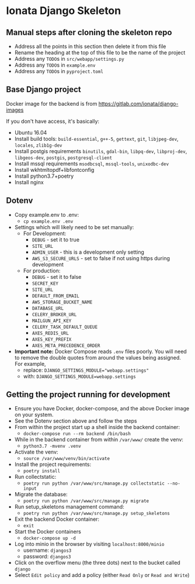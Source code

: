 # Ionata Django Skeleton


## Manual steps after cloning the skeleton repo
* Address all the points in this section then delete it from this file
* Rename the heading at the top of this file to be the name of the project
* Address any `TODO`s in `src/webapp/settings.py`
* Address any `TODO`s in `example.env`
* Address any `TODO`s in `pyproject.toml`


## Base Django project

Docker image for the backend is from https://gitlab.com/ionata/django-images

If you don't have access, it's basically:

* Ubuntu 16.04
* Install build tools:
  `build-essential`, `g++-5`, `gettext`, `git`, `libjpeg-dev`, `locales`, `zlib1g-dev`
* Install postgis requirements
  `binutils`, `gdal-bin`, `libpq-dev`, `libproj-dev`, `libgeos-dev`, `postgis`, `postgresql-client`
* Install mssql requirements
  `msodbcsql`, `mssql-tools`, `unixodbc-dev`
* Install wkhtmltopdf+libfontconfig
* Install python3.7+poetry
* Install nginx


## Dotenv
* Copy example.env to .env:
  - `cp example.env .env`
* Settings which will likely need to be set manually:
  - For Development:
    - `DEBUG` - set it to true
    - `SITE_URL`
    - `ADMIN_USER` - this is a development only setting
    - `AWS_S3_SECURE_URLS` - set to false if not using https during development
  - For production:
    - `DEBUG` - set it to false
    - `SECRET_KEY`
    - `SITE_URL`
    - `DEFAULT_FROM_EMAIL`
    - `AWS_STORAGE_BUCKET_NAME`
    - `DATABASE_URL`
    - `CELERY_BROKER_URL`
    - `MAILGUN_API_KEY`
    - `CELERY_TASK_DEFAULT_QUEUE`
    - `AXES_REDIS_URL`
    - `AXES_KEY_PREFIX`
    - `AXES_META_PRECEDENCE_ORDER`
* **Important note:** Docker Compose reads `.env` files poorly. You will need to
  remove the double quotes from around the values being assigned. For example,
  - replace: `DJANGO_SETTINGS_MODULE="webapp.settings"`
  - with: `DJANGO_SETTINGS_MODULE=webapp.settings`


## Getting the project running for development
* Ensure you have Docker, docker-compose, and the above Docker image on your system.
* See the Dotenv section above and follow the steps
* From within the project start up a shell inside the backend container:
  - `docker-compose run --rm backend /bin/bash`
* While in the backend container from within `/var/www/` create the venv:
  - `python3.7 -mvenv .venv`
* Activate the venv:
  - `source /var/www/venv/bin/activate`
* Install the project requirements:
  - `poetry install`
* Run collectstatic:
  - `poetry run python /var/www/src/manage.py collectstatic --no-input`
* Migrate the database:
  - `poetry run python /var/www/src/manage.py migrate`
* Run setup_skeletons management command:
  - `poetry run python /var/www/src/manage.py setup_skeletons`
* Exit the backend Docker container:
  - `exit`
* Start the Docker containers
  - `docker-compose up -d`
* Log into minio in the browser by visiting `localhost:8000/minio`
  - username: `djangos3`
  - password: `djangos3`
* Click on the overflow menu (the three dots) next to the bucket called `django`
* Select `Edit policy` and add a policy (either `Read Only` or `Read and Write`)
